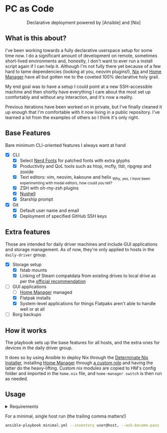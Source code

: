 # PC as Code

<p align="center">
Declarative deployment powered by [Ansible] and [Nix]
</p>

## What is this about?
I've been working towards a fully declarative userspace setup for some time now. I do a significant amount of development on remote, sometimes short-lived environments and, honestly, I don't want to ever run a install script again if I can help it. Although I'm not fully there yet because of a few hard to tame dependencies (looking at you, neovim plugins!), [Nix] and [Home Manager] have all but gotten me to the coveted 100% declarative holy grail.

My end goal was to have a setup I could point at a new SSH-accessible machine and then shortly have everything I care about the most set up comfortably and without any interaction, and it's now a reality.

Previous iterations have been worked on in private, but I've finally cleaned it up enough that I'm comfortable with it now living in a public repository. I've learned a lot from the examples of others so I think it's only right.

## Base Features
Bare minimum CLI-oriented features I always want at hand
- [x] CLI
  - [x] Select [Nerd Fonts] for patched fonts with extra glyphs
  - [x] Productivity and QoL tools such as htop, mcfly, tldr, ripgrep and zoxide
  - [x] Text editors: vim, neovim, kakoune and helix <sub>Why, yes, I *have* been experimenting with modal editors, how could you tell?</sub>
  - [x] ZSH with oh-my-zsh plugins
  - [x] [Nushell](https://www.nushell.sh/)
  - [x] Starship prompt
- [x] Git
  - [x] Default user name and email
  - [x] Deployment of specified GitHub SSH keys

## Extra features
Those are intended for daily driver machines and include GUI applications and storage management. As of now, they're only applied to hosts in the `daily-driver` group.
- [x] Storage setup
  - [x] fstab mounts
  - [x] Linking of Steam compatdata from existing drives to local drive as per the [official recommendation](https://github.com/ValveSoftware/Proton/wiki/Using-a-NTFS-disk-with-Linux-and-Windows)
- [ ] GUI applications
  - [ ] [Home Manager] managed
  - [x] Flatpak installs
  - [x] System-level applications for things Flatpaks aren't able to handle well or at all
- [ ] Borg backups

## How it works
The playbook sets up the base features for all hosts, and the extra ones for devices in the daily driver group.

It does so by using Ansible to deploy Nix through the [Determinate Nix Installer](https://github.com/DeterminateSystems/nix-installer), installing [Home Manager] through [a custom role](https://github.com/lpchaim/ansible-roles/tree/main/home-manager) and having the latter do the heavy-lifting. Custom nix modules are copied to HM's config folder and imported in the `home.nix` file, and `home-manager switch` is then run as needed.

## Usage

<details>
<summary>Requirements</summary>
If you have [Nix] installed, running the following command should get you a development shell with all the dependencies you'll need
```sh
nix-shell
```

Otherwise, try your hand at manually installing the python dependencies. This was tested with version `3.11`.
```sh
pip install -r requirements.txt
```
</details>

For a minimal, single host run (the trailing comma matters!)
```sh
ansible-playbook minimal.yml --inventory user@host, --ask-become-pass
```

[ansible]: https://www.ansible.com/
[home manager]: https://nix-community.github.io/home-manager/
[nerd fonts]: https://www.nerdfonts.com/
[nix]: https://nixos.org/